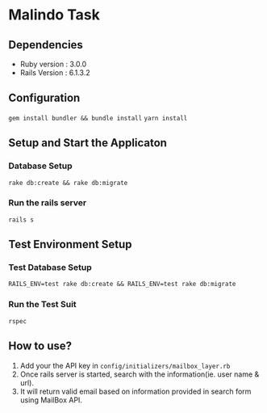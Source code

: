 # Malindo Task
## Dependencies
* Ruby version : 3.0.0
* Rails Version : 6.1.3.2
## Configuration
```gem install bundler && bundle install```
```yarn install```
## Setup and Start the Applicaton
### Database Setup
```rake db:create && rake db:migrate```
### Run the rails server
```rails s```
## Test Environment Setup
### Test Database Setup
```RAILS_ENV=test rake db:create && RAILS_ENV=test rake db:migrate```
### Run the Test Suit
```rspec```
## How to use?
1. Add your the API key in ```config/initializers/mailbox_layer.rb```
2. Once rails server is started, search with the information(ie. user name & url).
3. It will return valid email based on information provided in search form using MailBox API.